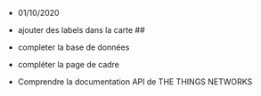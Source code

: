 
- 01/10/2020

- ajouter des labels dans la carte ##
- completer la base de données 
- compléter la page de cadre
- Comprendre la documentation API de THE THINGS NETWORKS